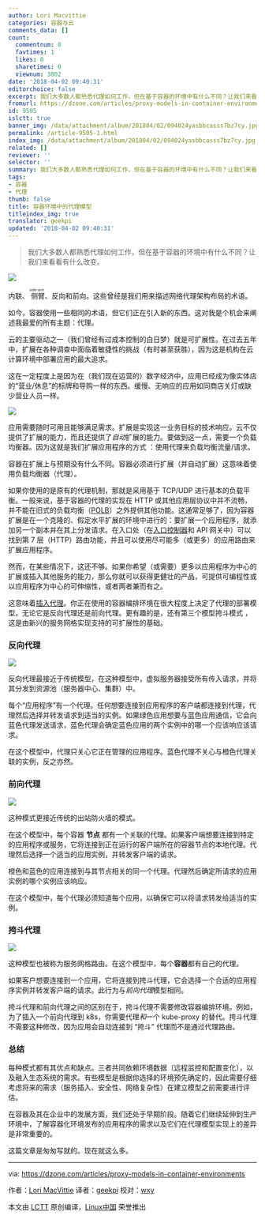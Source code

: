 ```yaml
---
author: Lori Macvittie
categories: 容器与云
comments_data: []
count:
  commentnum: 0
  favtimes: 1
  likes: 0
  sharetimes: 0
  viewnum: 3802
date: '2018-04-02 09:40:31'
editorchoice: false
excerpt: 我们大多数人都熟悉代理如何工作，但在基于容器的环境中有什么不同？让我们来看看有什么改变。
fromurl: https://dzone.com/articles/proxy-models-in-container-environments
id: 9505
islctt: true
banner_img: /data/attachment/album/201804/02/094024yasbbcasss7bz7cy.jpg
permalink: /article-9505-1.html
index_img: /data/attachment/album/201804/02/094024yasbbcasss7bz7cy.jpg.thumb.jpg
related: []
reviewer: ''
selector: ''
summary: 我们大多数人都熟悉代理如何工作，但在基于容器的环境中有什么不同？让我们来看看有什么改变。
tags:
- 容器
- 代理
thumb: false
title: 容器环境中的代理模型
titleindex_img: true
translator: geekpi
updated: '2018-04-02 09:40:31'
---
```



> 
> 我们大多数人都熟悉代理如何工作，但在基于容器的环境中有什么不同？让我们来看看有什么改变。
> 
> 
> 


![](/data/attachment/album/201804/02/094024yasbbcasss7bz7cy.jpg)


内联、<ruby> 侧臂 <rt>  side-arm </rt></ruby>、反向和前向。这些曾经是我们用来描述网络代理架构布局的术语。


如今，容器使用一些相同的术语，但它们正在引入新的东西。这对我是个机会来阐述我最爱的所有主题：代理。


云的主要驱动之一（我们曾经有过成本控制的白日梦）就是可扩展性。在过去五年中，扩展在各种调查中面临着敏捷性的挑战（有时甚至获胜），因为这是机构在云计算环境中部署应用的最大追求。


这在一定程度上是因为在（我们现在运营的）数字经济中，应用已经成为像实体店的“营业/休息”的标牌和导购一样的东西。缓慢、无响应的应用如同商店关灯或缺少营业人员一样。


[![](/data/attachment/album/201804/02/094035ilgbg9uxuqluhyy9.png)](https://devcentral.f5.com/Portals/0/Users/038/38/38/unavailable_is_closed.png?ver=2017-09-12-082118-160)


应用需要随时可用且能够满足需求。扩展是实现这一业务目标的技术响应。云不仅提供了扩展的能力，而且还提供了*自动*扩展的能力。要做到这一点，需要一个负载均衡器。因为这就是我们扩展应用程序的方式 ：使用代理来负载均衡流量/请求。


容器在扩展上与预期没有什么不同。容器必须进行扩展（并自动扩展）这意味着使用负载均衡器（代理）。


如果你使用的是原有的代理机制，那就是采用基于 TCP/UDP 进行基本的负载平衡。一般来说，基于容器的代理的实现在 HTTP 或其他应用层协议中并不流畅，并不能在旧式的负载均衡（[POLB](https://f5.com/about-us/blog/articles/go-beyond-polb-plain-old-load-balancing)）之外提供其他功能。这通常足够了，因为容器扩展是在一个克隆的、假定水平扩展的环境中进行的：要扩展一个应用程序，就添加另一个副本并在其上分发请求。在入口处（在[入口控制器](https://f5.com/about-us/blog/articles/ingress-controllers-new-name-familiar-function-27388)和 API 网关中）可以找到第 7 层（HTTP）路由功能，并且可以使用尽可能多（或更多）的应用路由来扩展应用程序。


然而，在某些情况下，这还不够。如果你希望（或需要）更多以应用程序为中心的扩展或插入其他服务的能力，那么你就可以获得更健壮的产品，可提供可编程性或以应用程序为中心的可伸缩性，或者两者兼而有之。


这意味着[插入代理](http://clouddocs.f5.com/products/asp/v1.0/)。你正在使用的容器编排环境在很大程度上决定了代理的部署模型，无论它是反向代理还是前向代理。更有趣的是，还有第三个模型挎斗模式 ，这是由新兴的服务网格实现支持的可扩展性的基础。


### 反向代理


![](/data/attachment/album/201804/02/094036ymw4ol44o9fwh2ty.jpg)


反向代理最接近于传统模型，在这种模型中，虚拟服务器接受所有传入请求，并将其分发到资源池（服务器中心、集群）中。


每个“应用程序”有一个代理。任何想要连接到应用程序的客户端都连接到代理，代理然后选择并转发请求到适当的实例。如果绿色应用想要与蓝色应用通信，它会向蓝色代理发送请求，蓝色代理会确定蓝色应用的两个实例中的哪一个应该响应该请求。


在这个模型中，代理只关心它正在管理的应用程序。蓝色代理不关心与橙色代理关联的实例，反之亦然。


### 前向代理


[![](/data/attachment/album/201804/02/094037bfxojo441yxuofg0.jpg)](https://devcentral.f5.com/Portals/0/Users/038/38/38/per-node_forward_proxy.jpg?ver=2017-09-14-072419-667)


这种模式更接近传统的出站防火墙的模式。


在这个模型中，每个容器 **节点** 都有一个关联的代理。如果客户端想要连接到特定的应用程序或服务，它将连接到正在运行的客户端所在的容器节点的本地代理。代理然后选择一个适当的应用实例，并转发客户端的请求。


橙色和蓝色的应用连接到与其节点相关的同一个代理。代理然后确定所请求的应用实例的哪个实例应该响应。


在这个模型中，每个代理必须知道每个应用，以确保它可以将请求转发给适当的实例。


### 挎斗代理


[![](/data/attachment/album/201804/02/094037r5w5m5y1251bre1l.jpg)](https://devcentral.f5.com/Portals/0/Users/038/38/38/per-pod_sidecar_proxy.jpg?ver=2017-09-14-072424-073)


这种模型也被称为服务网格路由。在这个模型中，每个**容器**都有自己的代理。


如果客户想要连接到一个应用，它将连接到挎斗代理，它会选择一个合适的应用程序实例并转发客户端的请求。此行为与*前向代理*模型相同。


挎斗代理和前向代理之间的区别在于，挎斗代理不需要修改容器编排环境。例如，为了插入一个前向代理到 k8s，你需要代理*和*一个 kube-proxy 的替代。挎斗代理不需要这种修改，因为应用会自动连接到 “挎斗” 代理而不是通过代理路由。


### 总结


每种模式都有其优点和缺点。三者共同依赖环境数据（远程监控和配置变化），以及融入生态系统的需求。有些模型是根据你选择的环境预先确定的，因此需要仔细考虑将来的需求（服务插入、安全性、网络复杂性）在建立模型之前需要进行评估。


在容器及其在企业中的发展方面，我们还处于早期阶段。随着它们继续延伸到生产环境中，了解容器化环境发布的应用程序的需求以及它们在代理模型实现上的差异是非常重要的。


这篇文章是匆匆写就的。现在就这么多。




---


via: <https://dzone.com/articles/proxy-models-in-container-environments>


作者：[Lori MacVittie](https://dzone.com/users/307701/lmacvittie.html) 译者：[geekpi](https://github.com/geekpi) 校对：[wxy](https://github.com/wxy)


本文由 [LCTT](https://github.com/LCTT/TranslateProject) 原创编译，[Linux中国](https://linux.cn/) 荣誉推出